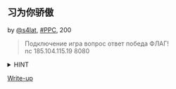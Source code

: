 ## 习为你骄傲  
by [@s4lat](https://github.com/s4lat), [#PPC](/README.md#PPC), 200  

> Подключение игра вопрос ответ победа ФЛАГ!  
> nc 185.104.115.19 8080  
<details>
<summary>HINT</summary>
Список вариантов ответа на вопрос не меняется, порядок вариантов всегда одинаковый
</details>

[Write-up](WRITEUP.md)  